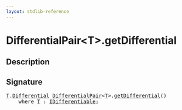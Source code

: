 ```yaml
---
layout: stdlib-reference
---
```


# DifferentialPair\<T\>\.getDifferential

## Description





## Signature 

<pre>
<a href="../types/differentialpair-0c/index.html#typeparam-T" class="code_type">T</a>.<a href=".html" class="code_type">Differential</a> <a href="../types/differentialpair-0c/index.html" class="code_type">DifferentialPair</a>&lt;<a href="../types/differentialpair-0c/index.html#typeparam-T" class="code_type">T</a>&gt;.<a href="getdifferential-3.html">getDifferential</a>()
    <span class='code_keyword'>where</span> <a href="../types/differentialpair-0c/index.html#typeparam-T" class="code_type">T</a> : <a href="../interfaces/idifferentiable-01/index.html" class="code_type">IDifferentiable</a>;

</pre>

